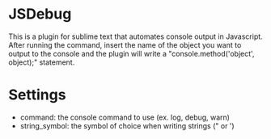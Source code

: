 # JSDebug

This is a plugin for sublime text that automates console output in Javascript.
After running the command, insert the name of the object you want to output to the console and the plugin will write a "console.method('object', object);" statement.

# Settings

- command: the console command to use (ex. log, debug, warn)
- string_symbol: the symbol of choice when writing strings (" or ')
